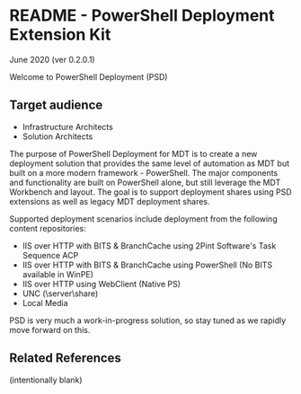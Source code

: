 # README - PowerShell Deployment Extension Kit
June 2020 (ver 0.2.0.1)

Welcome to PowerShell Deployment (PSD)

## Target audience
- Infrastructure Architects
- Solution Architects

The purpose of PowerShell Deployment for MDT is to create a new deployment solution that provides the same level of automation as MDT but built on a more modern framework - PowerShell. The major components and functionality are built on PowerShell alone, but still leverage the MDT Workbench and layout. The goal is to support deployment shares using PSD extensions as well as legacy MDT deployment shares.

Supported deployment scenarios include deployment from the following content repositories:

  -  IIS over HTTP with BITS & BranchCache using 2Pint Software's Task Sequence ACP
  -  IIS over HTTP with BITS & BranchCache using PowerShell (No BITS available in WinPE)
  -  IIS over HTTP using WebClient (Native PS)
  -  UNC (\\server\share)
  -  Local Media

PSD is very much a work-in-progress solution, so stay tuned as we rapidly move forward on this.

## Related References
(intentionally blank)